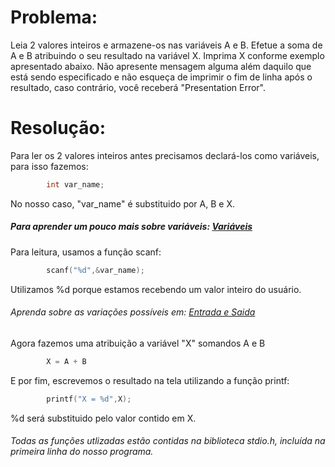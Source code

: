 # Problema:

Leia 2 valores inteiros e armazene-os nas variáveis A e B. Efetue a soma de A e B atribuindo o seu resultado na variável X. Imprima X conforme exemplo apresentado abaixo. Não apresente mensagem alguma além daquilo que está sendo especificado e não esqueça de imprimir o fim de linha após o resultado, caso contrário, você receberá "Presentation Error".

# Resolução:

Para ler os 2 valores inteiros antes precisamos declará-los como variáveis, para isso fazemos:
```c
        int var_name;
```
No nosso caso, "var_name" é substituido por A, B e X.

##### Para aprender um pouco mais sobre variáveis: [Variáveis](http://linguagemc.com.br/variaveis-em-linguagem-c/)

Para leitura, usamos a função scanf:
```c
        scanf("%d",&var_name);
```
Utilizamos %d porque estamos recebendo um valor inteiro do usuário. 

###### Aprenda sobre as variações possíveis em: [Entrada e Saida](http://linguagemc.com.br/operacoes-de-entrada-e-saida-de-dados-em-linguagem-c/)

Agora fazemos uma atribuição a variável "X" somandos A e B
```c
        X = A + B
```
E por fim, escrevemos o resultado na tela utilizando a função printf:
```c
        printf("X = %d",X);
```
%d será substituido pelo valor contido em X.


###### Todas as funções utlizadas estão contidas na biblioteca stdio.h, incluída na primeira linha do nosso programa.
